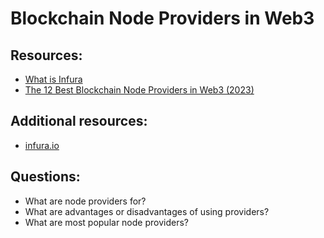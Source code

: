 # Blockchain Node Providers in Web3

## Resources:

* [What is Infura](https://medium.com/what-is-infura/what-is-infura-59dbdd778455)
* [The 12 Best Blockchain Node Providers in Web3 (2023)](https://www.alchemy.com/overviews/blockchain-node-providers)

## Additional resources:

* [infura.io](https://infura.io/)

## Questions:

* What are node providers for?
* What are advantages or disadvantages of using providers?
* What are most popular node providers?
